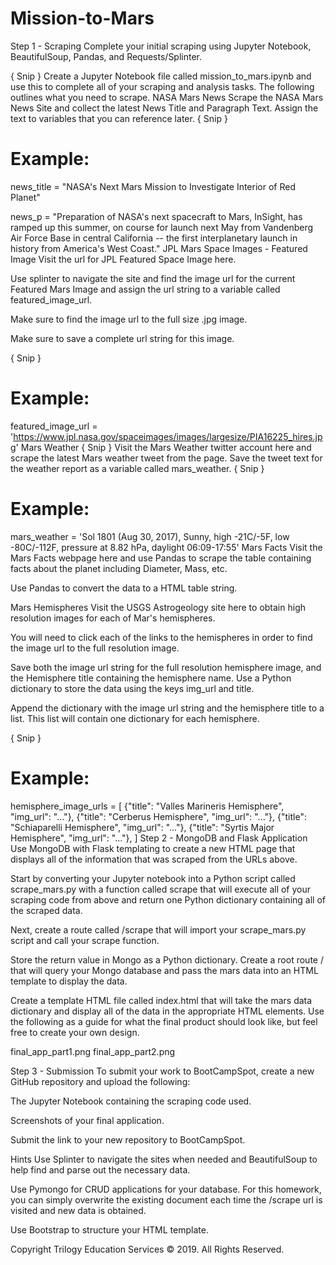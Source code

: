 # Mission-to-Mars
Step 1 - Scraping
Complete your initial scraping using Jupyter Notebook, BeautifulSoup, Pandas, and Requests/Splinter.

{ Snip }
Create a Jupyter Notebook file called mission_to_mars.ipynb and use this to complete all of your scraping and analysis tasks. The following outlines what you need to scrape.
NASA Mars News
Scrape the NASA Mars News Site and collect the latest News Title and Paragraph Text. Assign the text to variables that you can reference later.
{ Snip }
# Example:
news_title = "NASA's Next Mars Mission to Investigate Interior of Red Planet"

news_p = "Preparation of NASA's next spacecraft to Mars, InSight, has ramped up this summer, on course for launch next May from Vandenberg Air Force Base in central California -- the first interplanetary launch in history from America's West Coast."
JPL Mars Space Images - Featured Image
Visit the url for JPL Featured Space Image here.

Use splinter to navigate the site and find the image url for the current Featured Mars Image and assign the url string to a variable called featured_image_url.

Make sure to find the image url to the full size .jpg image.

Make sure to save a complete url string for this image.

{ Snip }
# Example:
featured_image_url = 'https://www.jpl.nasa.gov/spaceimages/images/largesize/PIA16225_hires.jpg'
Mars Weather
{ Snip }
Visit the Mars Weather twitter account here and scrape the latest Mars weather tweet from the page. Save the tweet text for the weather report as a variable called mars_weather.
{ Snip }
# Example:
mars_weather = 'Sol 1801 (Aug 30, 2017), Sunny, high -21C/-5F, low -80C/-112F, pressure at 8.82 hPa, daylight 06:09-17:55'
Mars Facts
Visit the Mars Facts webpage here and use Pandas to scrape the table containing facts about the planet including Diameter, Mass, etc.

Use Pandas to convert the data to a HTML table string.

Mars Hemispheres
Visit the USGS Astrogeology site here to obtain high resolution images for each of Mar's hemispheres.

You will need to click each of the links to the hemispheres in order to find the image url to the full resolution image.

Save both the image url string for the full resolution hemisphere image, and the Hemisphere title containing the hemisphere name. Use a Python dictionary to store the data using the keys img_url and title.

Append the dictionary with the image url string and the hemisphere title to a list. This list will contain one dictionary for each hemisphere.

{ Snip }
# Example:
hemisphere_image_urls = [
    {"title": "Valles Marineris Hemisphere", "img_url": "..."},
    {"title": "Cerberus Hemisphere", "img_url": "..."},
    {"title": "Schiaparelli Hemisphere", "img_url": "..."},
    {"title": "Syrtis Major Hemisphere", "img_url": "..."},
]
Step 2 - MongoDB and Flask Application
Use MongoDB with Flask templating to create a new HTML page that displays all of the information that was scraped from the URLs above.

Start by converting your Jupyter notebook into a Python script called scrape_mars.py with a function called scrape that will execute all of your scraping code from above and return one Python dictionary containing all of the scraped data.

Next, create a route called /scrape that will import your scrape_mars.py script and call your scrape function.

Store the return value in Mongo as a Python dictionary.
Create a root route / that will query your Mongo database and pass the mars data into an HTML template to display the data.

Create a template HTML file called index.html that will take the mars data dictionary and display all of the data in the appropriate HTML elements. Use the following as a guide for what the final product should look like, but feel free to create your own design.

final_app_part1.png final_app_part2.png

Step 3 - Submission
To submit your work to BootCampSpot, create a new GitHub repository and upload the following:

The Jupyter Notebook containing the scraping code used.

Screenshots of your final application.

Submit the link to your new repository to BootCampSpot.

Hints
Use Splinter to navigate the sites when needed and BeautifulSoup to help find and parse out the necessary data.

Use Pymongo for CRUD applications for your database. For this homework, you can simply overwrite the existing document each time the /scrape url is visited and new data is obtained.

Use Bootstrap to structure your HTML template.

Copyright
Trilogy Education Services © 2019. All Rights Reserved.

